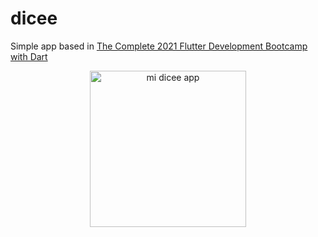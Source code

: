 # dicee

Simple app based in [The Complete 2021 Flutter Development Bootcamp with Dart](https://www.udemy.com/course/flutter-bootcamp-with-dart/)

<p align="center"><img src="https://drive.google.com/uc?export=view&id=1wfzm0Ow4GHGQ4sY9m5w31IsDyS53L-NX" alt="mi dicee app" width="250"></p>
